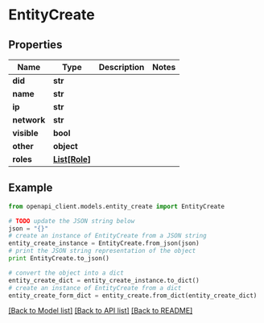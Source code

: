 # EntityCreate


## Properties
Name | Type | Description | Notes
------------ | ------------- | ------------- | -------------
**did** | **str** |  | 
**name** | **str** |  | 
**ip** | **str** |  | 
**network** | **str** |  | 
**visible** | **bool** |  | 
**other** | **object** |  | 
**roles** | [**List[Role]**](Role.md) |  | 

## Example

```python
from openapi_client.models.entity_create import EntityCreate

# TODO update the JSON string below
json = "{}"
# create an instance of EntityCreate from a JSON string
entity_create_instance = EntityCreate.from_json(json)
# print the JSON string representation of the object
print EntityCreate.to_json()

# convert the object into a dict
entity_create_dict = entity_create_instance.to_dict()
# create an instance of EntityCreate from a dict
entity_create_form_dict = entity_create.from_dict(entity_create_dict)
```
[[Back to Model list]](../README.md#documentation-for-models) [[Back to API list]](../README.md#documentation-for-api-endpoints) [[Back to README]](../README.md)


